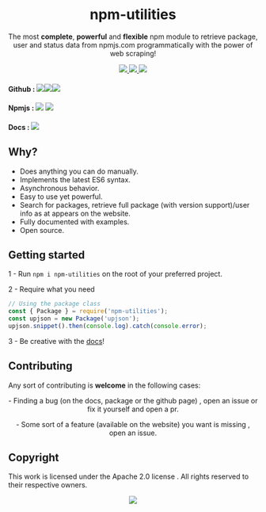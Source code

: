 <div class="header" align="center">
  <h1>npm-utilities</h1>
  <p>The most <b>complete</b>, <b>powerful</b> and <b>flexible</b> npm module to retrieve package, user and status data from npmjs.com programmatically with the power of web scraping!</p>
  <a href="https://www.npmjs.com/npm-utilities">
    <img src="https://img.shields.io/hexpm/l/npm-utilities?label=License">
  </a>
  <a href="https://www.npmjs.com/npm-utilities">
      <img src="https://img.shields.io/badge/npmjs-mahdios%2Fnpm--utilities-red">
  </a>
  <a href="https://github.com/Mahdios/npm-utilities">
    <img src="https://img.shields.io/badge/Github-Mahdios%2Fnpm--utilities-lightgrey">
  </a>
</div>

<h4>Github : <a href="https://www.github.com/Mahdios/npm-utilities"><img src="https://img.shields.io/github/forks/Mahdios/npm-utilities?style=social"></a><a href="https://www.github.com/Mahdios/npm-utilities"><img src="https://img.shields.io/github/stars/Mahdios/npm-utilities?style=social"></a><a href="https://www.github.com/Mahdios/npm-utilities"><img src="https://img.shields.io/github/watchers/Mahdios/npm-utilities?style=social"></a></h4>
<h4>Npmjs :   
  <a href="https://www.npmjs.com/package/npm-utilities"><img src="https://img.shields.io/bundlephobia/min/npm-utilities?label=Size"></a> <a href="https://www.npmjs.com/package/npm-utilities"><img src="https://img.shields.io/npm/dw/npm-utilities?label=Downloads"></a>
</h4>

<h4>Docs : <a href="https://npm-utilities.mahdios.gq">
    <img src="https://img.shields.io/website?down_message=Offline&label=Status&up_color=green&up_message=Online&url=https://npm-utilities.mahdios.gq">
</a></h4>

## Why?
- Does anything you can do manually.
- Implements the latest ES6 syntax.
- Asynchronous behavior.
- Easy to use yet powerful.
- Search for packages, retrieve full package (with version support)/user info as at appears on the website.
- Fully documented with examples.
- Open source.

## Getting started
1 - Run `npm i npm-utilities` on the root of your preferred project.

2 - Require what you need
```JavaScript
// Using the package class
const { Package } = require('npm-utilities');
const upjson = new Package('upjson');
upjson.snippet().then(console.log).catch(console.error);
```
3 - Be creative with the [docs](https://npm-utilities.mahdios.gq)!

## Contributing
Any sort of contributing is **welcome** in the following cases:

<div align="center">
  <p>- Finding a bug (on the docs, package or the github page)  , open an issue or fix it yourself and open a pr.</p>

  <p>- Some sort of a feature (available on the website) you want is missing , open an issue.</p>
</div>

## Copyright
This work is licensed under the Apache 2.0 license . All rights reserved to their respective owners.

<div align="center">
 <img src="https://nodei.co/npm/npm-utilities.png?downloads=true&downloadRank=true&stars=true">
</div>
